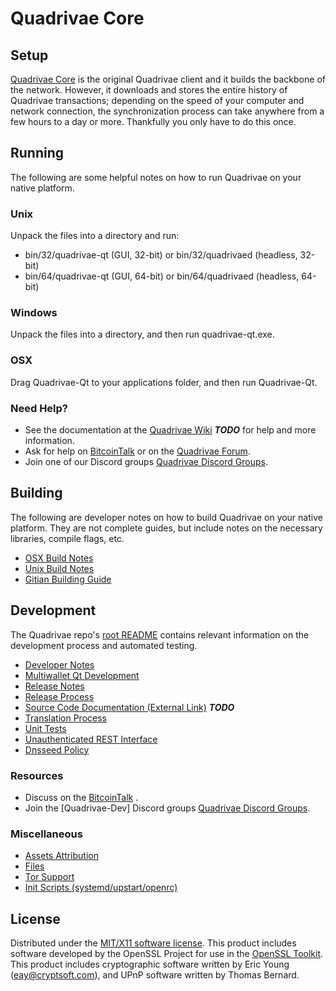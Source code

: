 Quadrivae Core
=====================

Setup
---------------------
[Quadrivae Core](http://Quadrivaecoin.com) is the original Quadrivae client and it builds the backbone of the network. However, it downloads and stores the entire history of Quadrivae transactions; depending on the speed of your computer and network connection, the synchronization process can take anywhere from a few hours to a day or more. Thankfully you only have to do this once.

Running
---------------------
The following are some helpful notes on how to run Quadrivae on your native platform.

### Unix

Unpack the files into a directory and run:

- bin/32/quadrivae-qt (GUI, 32-bit) or bin/32/quadrivaed (headless, 32-bit)
- bin/64/quadrivae-qt (GUI, 64-bit) or bin/64/quadrivaed (headless, 64-bit)

### Windows

Unpack the files into a directory, and then run quadrivae-qt.exe.

### OSX

Drag Quadrivae-Qt to your applications folder, and then run Quadrivae-Qt.

### Need Help?

* See the documentation at the [Quadrivae Wiki](https://en.bitcoin.it/wiki/Main_Page) ***TODO***
for help and more information.
* Ask for help on [BitcoinTalk](https://bitcointalk.org/index.php) or on the [Quadrivae Forum](http://Quadrivaecoin.com/).
* Join one of our Discord groups [Quadrivae Discord Groups](https://discord.gg/YcnvMqt).

Building
---------------------
The following are developer notes on how to build Quadrivae on your native platform. They are not complete guides, but include notes on the necessary libraries, compile flags, etc.

- [OSX Build Notes](build-osx.md)
- [Unix Build Notes](build-unix.md)
- [Gitian Building Guide](gitian-building.md)

Development
---------------------
The Quadrivae repo's [root README](https://github.com/eastcoastcrypto/Quadrivae/blob/master/README.md) contains relevant information on the development process and automated testing.

- [Developer Notes](developer-notes.md)
- [Multiwallet Qt Development](multiwallet-qt.md)
- [Release Notes](release-notes.md)
- [Release Process](release-process.md)
- [Source Code Documentation (External Link)](https://dev.visucore.com/bitcoin/doxygen/) ***TODO***
- [Translation Process](translation_process.md)
- [Unit Tests](unit-tests.md)
- [Unauthenticated REST Interface](REST-interface.md)
- [Dnsseed Policy](dnsseed-policy.md)

### Resources

* Discuss on the [BitcoinTalk](https://bitcointalk.org/index.php?topic=1262920.0) .
* Join the [Quadrivae-Dev] Discord groups [Quadrivae Discord Groups](https://discord.gg/YcnvMqt).

### Miscellaneous
- [Assets Attribution](assets-attribution.md)
- [Files](files.md)
- [Tor Support](tor.md)
- [Init Scripts (systemd/upstart/openrc)](init.md)

License
---------------------
Distributed under the [MIT/X11 software license](http://www.opensource.org/licenses/mit-license.php).
This product includes software developed by the OpenSSL Project for use in the [OpenSSL Toolkit](https://www.openssl.org/). This product includes
cryptographic software written by Eric Young ([eay@cryptsoft.com](mailto:eay@cryptsoft.com)), and UPnP software written by Thomas Bernard.
